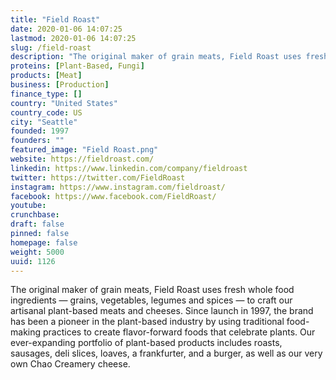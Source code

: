 ```yaml
---
title: "Field Roast"
date: 2020-01-06 14:07:25
lastmod: 2020-01-06 14:07:25
slug: /field-roast
description: "The original maker of grain meats, Field Roast uses fresh whole food ingredients — grains, vegetables, legumes and spices — to craft our artisanal plant-based meats and cheeses. Since launch in 1997, the brand has been a pioneer in the plant-based industry by using traditional food-making practices to create flavor-forward foods that celebrate plants. Our ever-expanding portfolio of plant-based products includes roasts, sausages, deli slices, loaves, a frankfurter, and a burger, as well as our very own Chao Creamery cheese."
proteins: [Plant-Based, Fungi]
products: [Meat]
business: [Production]
finance_type: []
country: "United States"
country_code: US
city: "Seattle"
founded: 1997
founders: ""
featured_image: "Field Roast.png"
website: https://fieldroast.com/
linkedin: https://www.linkedin.com/company/fieldroast
twitter: https://twitter.com/FieldRoast
instagram: https://www.instagram.com/fieldroast/
facebook: https://www.facebook.com/FieldRoast/
youtube: 
crunchbase: 
draft: false
pinned: false
homepage: false
weight: 5000
uuid: 1126
---
```

The original maker of grain meats, Field Roast uses fresh whole food ingredients — grains, vegetables, legumes and spices — to craft our artisanal plant-based meats and cheeses. Since launch in 1997, the brand has been a pioneer in the plant-based industry by using traditional food-making practices to create flavor-forward foods that celebrate plants. Our ever-expanding portfolio of plant-based products includes roasts, sausages, deli slices, loaves, a frankfurter, and a burger, as well as our very own Chao Creamery cheese.
